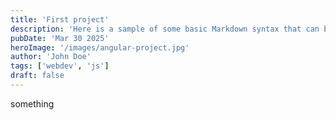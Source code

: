 ```yaml
---
title: 'First project'
description: 'Here is a sample of some basic Markdown syntax that can be used when writing Markdown content in Astrojs'
pubDate: 'Mar 30 2025'
heroImage: '/images/angular-project.jpg'
author: 'John Doe'
tags: ['webdev', 'js']
draft: false
---
```

something
